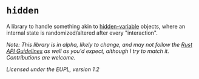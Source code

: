 # `hidden`

A library to handle something akin to [hidden-variable](https://en.wikipedia.org/wiki/Hidden-variable_theory) objects, 
where an internal state is randomized/altered after every "interaction".

*Note: This library is in alpha, likely to change, and may not follow the 
[Rust API Guidelines](https://rust-lang.github.io/api-guidelines/about.html) as well as you'd expect, although I try to
match it. Contributions are welcome.*

*Licensed under the EUPL, version 1.2*